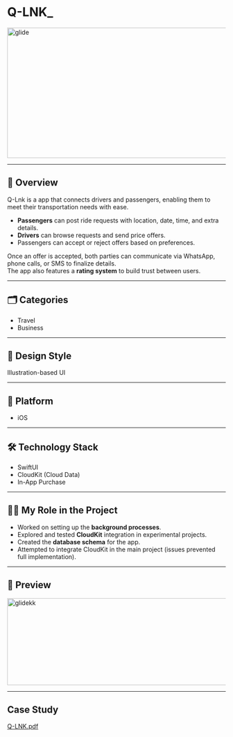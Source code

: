 # Q-LNK_

<img width="2900" height="300" alt="glide" src="https://github.com/user-attachments/assets/83c423f7-9e9f-4713-a941-9fbbd5a04032" />

---

## 📌 Overview   
Q-Lnk is a app that connects drivers and passengers, enabling them to meet their transportation needs with ease.

- **Passengers** can post ride requests with location, date, time, and extra details.  
- **Drivers** can browse requests and send price offers.  
- Passengers can accept or reject offers based on preferences.  

Once an offer is accepted, both parties can communicate via WhatsApp, phone calls, or SMS to finalize details.  
The app also features a **rating system** to build trust between users.  

---

## 🗂 Categories  
- Travel  
- Business  

---

## 🎨 Design Style  
Illustration-based UI  

---

## 📱 Platform  
- iOS  

---

## 🛠 Technology Stack  
- SwiftUI  
- CloudKit (Cloud Data)  
- In-App Purchase  

---

## 👩‍💻 My Role in the Project  
- Worked on setting up the **background processes**.  
- Explored and tested **CloudKit** integration in experimental projects.  
- Created the **database schema** for the app.  
- Attempted to integrate CloudKit in the main project (issues prevented full implementation).  

---

## 📸 Preview  

<img width="600" height="200" alt="glidekk" src="https://github.com/user-attachments/assets/a09270c6-e3a4-489b-8676-1784f025c1ed" />


---

##  Case Study
[Q-LNK.pdf](https://github.com/user-attachments/files/21727317/Q-LNK.pdf)

